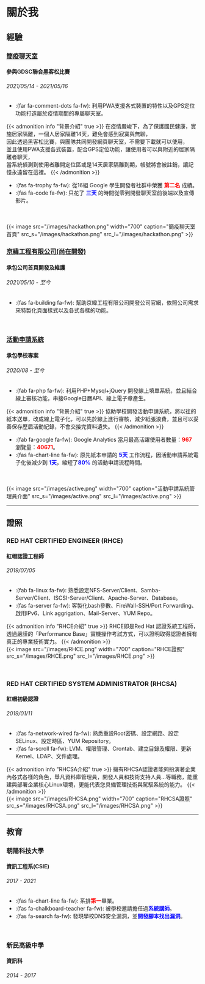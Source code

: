 # 關於我


## 經驗
### [簡疫聊天室](https://hackathon.pin-yi.com/)

#### 參與GDSC聯合黑客松比賽
###### 2021/05/14 - 2021/05/16

* :(far fa-comment-dots fa-fw): 利用PWA支援各式裝置的特性以及GPS定位功能打造屬於疫情期間的專屬聊天室。

 {{< admonition info "背景介紹" true >}}
在疫情嚴峻下，為了保護國民健康，實施居家隔離，一個人居家隔離14天，難免會感到寂寞與無聊，<br>因此透過黑客松比賽，與團隊共同開發網頁聊天室，不需要下載就可以使用，<br>並且使用PWA支援各式裝置，配合GPS定位功能，讓使用者可以與附近的居家隔離者聊天，<br>當系統偵測到使用者離開定位區或是14天居家隔離到期，帳號將會被註銷，讓記憶永遠留在這裡。
{{< /admonition >}}

* :(fas fa-trophy fa-fw): 從16組 Google 學生開發者社群中榮獲 <font color='red'>**第二名**</font> 成績。
* :(fas fa-code fa-fw): 只花了  <font color='blue'>**三天**</font> 的時間從零到開發聊天室前後端以及宣傳影片。
<br>
<br>
{{< image src="/images/hackathon.png"  width="700" caption="簡疫聊天室首頁" src_s="/images/hackathon.png" src_l="/images/hackathon.png" >}}

<br>

### [京緯工程有限公司(尚在開發)](https://jingwei.tw/)
#### 承包公司首頁開發及維護
###### 2021/05/10 - 至今

* :(fas fa-building fa-fw): 幫助京緯工程有限公司開發公司官網，依照公司需求來特製化頁面樣式以及各式各樣的功能。

<br>

### [活動申請系統](https://active.cyut.edu.tw/)
#### 承包學校專案
###### 2020/08 - 至今

* :(fab fa-php fa-fw): 利用PHP+Mysql+jQuery 開發線上填單系統，並且結合線上審核功能，串接Google日曆API、線上電子章產生。

 {{< admonition info "背景介紹" true >}}
協助學校開發活動申請系統，將以往的紙本送單，改成線上電子化，可以先於線上進行審核，減少紙張浪費，並且可以妥善保存歷屆活動紀錄，不會交接完資料遺失。
{{< /admonition >}}

*  :(fab fa-google fa-fw):  Google Analytics 當⽉最高活躍使用者數量：<font color='red'>**967**</font>  瀏覽量：<font color='red'>**40671**</font>。
*  :(fas fa-chart-line fa-fw):  原先紙本申請的 <font color='blue'>**5天**</font> 工作流程，因活動申請系統電子化後減少到 <font color='blue'>**1天**</font>，縮短了<font color='blue'>**80%**</font> 的活動申請流程時間。
<br>
<br>
{{< image src="/images/active.png"  width="700" caption="活動申請系統管理員介面" src_s="/images/active.png" src_l="/images/active.png" >}}

---

## 證照
### RED HAT CERTIFIED ENGINEER (RHCE)
#### 紅帽認證工程師
###### 2019/07/05

* :(fab fa-linux fa-fw): 熟悉設定NFS-Server/Client、Samba-Server/Client、ISCSI-Server/Client、Apache-Server、Database。
* :(fas fa-server fa-fw): 客製化bash參數、FireWall-SSH/Port Forwarding、啟用IPv6、Link aggrigation、Mail-Server、YUM Repo。

 {{< admonition info "RHCE介紹" true >}}
RHCE即是Red Hat 認證系統工程師，透過嚴謹的「Performance Base」實機操作考試方式，可以證明取得認證者擁有真正的專業技術實力。
{{< /admonition >}}
<br>
{{< image src="/images/RHCE.png"  width="700" caption="RHCE證照" src_s="/images/RHCE.png" src_l="/images/RHCE.png" >}}

<br>

### RED HAT CERTIFIED SYSTEM ADMINISTRATOR (RHCSA)
#### 紅帽初級認證
###### 2019/01/11

* :(fas fa-network-wired fa-fw): 熟悉重設Root密碼、設定網路、設定SELinux、設定時區、YUM Repository。
* :(fas fa-scroll fa-fw): LVM、權限管理、Crontab、建立目錄及權限、更新Kernel、LDAP、文件處理。

 {{< admonition info "RHCSA介紹" true >}}
擁有RHCSA認證者能夠扮演著企業內各式各樣的角色，舉凡資料庫管理員，開發人員和技術支持人員…等職務，能重建與部署企業核心Linux環境，更能代表您具備管理技術與駕馭系統的能力。 
{{< /admonition >}}
<br>
{{< image src="/images/RHCSA.png"  width="700" caption="RHCSA證照" src_s="/images/RHCSA.png" src_l="/images/RHCSA.png" >}}


---

## 教育
### 朝陽科技大學
#### 資訊工程系(CSIE)
###### 2017 - 2021

* :(fas fa-chart-line fa-fw): 系排<font color='red'>**第一**</font>畢業。
* :(fas fa-chalkboard-teacher fa-fw): 被學校邀請擔任過<font color='blue'>**系統講師**</font>。
* :(fas fa-search fa-fw): 發現學校DNS安全漏洞，並<font color='blue'>**開發腳本找出漏洞**</font>。

<br>

### 新民高級中學
#### 資訊科
###### 2014 - 2017

